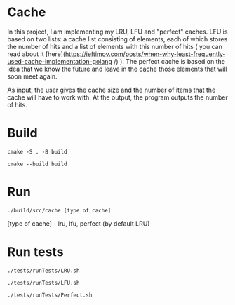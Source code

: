 # Cache
In this project, I am implementing my LRU, LFU and "perfect" caches. LFU is based on two lists: a cache list consisting of elements, each of which stores the number of hits and a list of elements with this number of hits (
you can read about it [here](https://ieftimov.com/posts/when-why-least-frequently-used-cache-implementation-golang /) ). The perfect cache is based on the idea that we know the future and leave in the cache those elements that will soon meet again.

As input, the user gives the cache size and the number of items that the cache will have to work with. At the output, the program outputs the number of hits.

# Build

```
cmake -S . -B build
```
```
cmake --build build
```
# Run

```
./build/src/cache [type of cache]
```
[type of cache] - lru, lfu, perfect (by default LRU)

# Run tests

```
./tests/runTests/LRU.sh
```
```
./tests/runTests/LFU.sh
```
```
./tests/runTests/Perfect.sh
```



